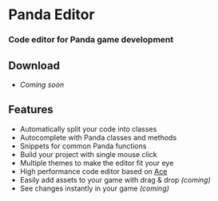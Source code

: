 # Panda Editor

### Code editor for Panda game development

## Download

- _Coming soon_

## Features

- Automatically split your code into classes
- Autocomplete with Panda classes and methods
- Snippets for common Panda functions
- Build your project with single mouse click
- Multiple themes to make the editor fit your eye
- High performance code editor based on [Ace](http://ace.c9.io/)
- Easily add assets to your game with drag & drop _(coming)_
- See changes instantly in your game _(coming)_
